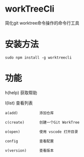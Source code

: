 # workTreeCli
简化git worktree命令操作的命令行工具

# 安装方法

```
sudo npm install -g worktreecli
```

# 功能


  h(help)			获取帮助

  l(list)			查看列表

	a(add)			添加仓库

	c(create)		创建一个Git WorkTree

	o(open)			使用 vscode 打开目录

	config			查看配置

	v(version)		查看版本
